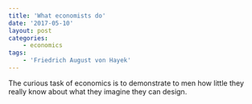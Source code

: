 ```yaml
---
title: 'What economists do'
date: '2017-05-10'
layout: post
categories:
    - economics
tags:
    - 'Friedrich August von Hayek'
---
```


The curious task of economics is to demonstrate to men how little they really know about what they imagine they can design.